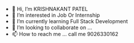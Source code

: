- 👋 Hi, I’m KRISHNAKANT PATEL 
- 👀 I’m interested in Job Or Internship 
- 🌱 I’m currently learning Full Stack Development 
- 💞️ I’m looking to collaborate on ...
- 📫 How to reach me ...
call me 9026330162
<!---
Cool-Krish/Cool-Krish is a ✨ special ✨ repository because its `README.md` (this file) appears on your GitHub profile.
You can click the Preview link to take a look at your changes.
--->
